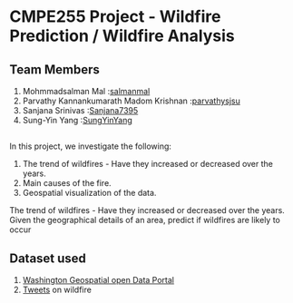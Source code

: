 # CMPE255 Project - Wildfire Prediction / Wildfire Analysis

## Team Members
1. Mohmmadsalman Mal :[salmanmal](https://github.com/salmanmal)
2. Parvathy Kannankumarath Madom Krishnan :[parvathysjsu](https://github.com/parvathysjsu)
3. Sanjana Srinivas :[Sanjana7395](https://github.com/Sanjana7395)
4. Sung-Yin Yang :[SungYinYang](https://github.com/SungYinYang)

## 
In this project, we investigate the following:

1. The trend of wildfires - Have they increased or decreased over the years. 
2. Main causes of the fire.
3. Geospatial visualization of the data.

The trend of wildfires - Have they increased or decreased over the years.
Given the geographical details of an area, predict if wildfires are likely to occur

Dataset used
-------------
1. [Washington Geospatial open Data Portal](https://geo.wa.gov/datasets/6f31b076628d4f8ca5a964cbefd2cccc_0/data?geometry=-140.484%2C41.510%2C-99.131%2C52.000)
2. [Tweets](https://developer.twitter.com/en) on wildfire
